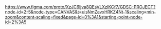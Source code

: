https://www.figma.com/proto/XzJC6ljva8QEsVLXzIKCf7/GDSC-PROJECT?node-id=2-5&node-type=CANVAS&t=uisNmZavxHRKZ4Nt-1&scaling=min-zoom&content-scaling=fixed&page-id=0%3A1&starting-point-node-id=2%3A5
